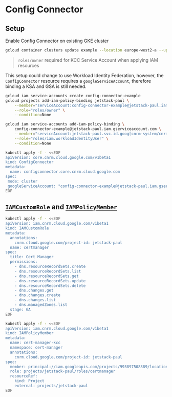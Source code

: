 # Config Connector

## Setup

Enable Config Connector on existing GKE cluster

```sh
gcloud container clusters update example --location europe-west2-a --update-addons=ConfigConnector=ENABLED
```

> `roles/owner` required for KCC Service Account when applying IAM resources

This setup could change to use Workload Identity Federation, however, the `ConfigConnector` resource requires a `googleServiceAccount`, therefore binding a KSA and GSA is still needed.

```sh
gcloud iam service-accounts create config-connector-example
gcloud projects add-iam-policy-binding jetstack-paul \
    --member="serviceAccount:config-connector-example@jetstack-paul.iam.gserviceaccount.com" \
    --role="roles/owner" \
    --condition=None

gcloud iam service-accounts add-iam-policy-binding \
    config-connector-example@jetstack-paul.iam.gserviceaccount.com \
    --member="serviceAccount:jetstack-paul.svc.id.goog[cnrm-system/cnrm-controller-manager]" \
    --role="roles/iam.workloadIdentityUser" \
    --condition=None
```

```sh
kubectl apply -f - <<EOF
apiVersion: core.cnrm.cloud.google.com/v1beta1
kind: ConfigConnector
metadata:
  name: configconnector.core.cnrm.cloud.google.com
spec:
 mode: cluster
 googleServiceAccount: "config-connector-example@jetstack-paul.iam.gserviceaccount.com"
EOF
```

## [`IAMCustomRole`](https://cloud.google.com/config-connector/docs/reference/resource-docs/iam/iamcustomrole) and [`IAMPolicyMember`](https://cloud.google.com/config-connector/docs/reference/resource-docs/iam/iampolicymember)

```sh
kubectl apply -f - <<EOF
apiVersion: iam.cnrm.cloud.google.com/v1beta1
kind: IAMCustomRole
metadata:
  annotations:
    cnrm.cloud.google.com/project-id: jetstack-paul
  name: certmanager
spec:
  title: Cert Manager
  permissions:
    - dns.resourceRecordSets.create
    - dns.resourceRecordSets.list
    - dns.resourceRecordSets.get
    - dns.resourceRecordSets.update
    - dns.resourceRecordSets.delete
    - dns.changes.get
    - dns.changes.create
    - dns.changes.list
    - dns.managedZones.list
  stage: GA
EOF
```

```sh
kubectl apply -f - <<EOF
apiVersion: iam.cnrm.cloud.google.com/v1beta1
kind: IAMPolicyMember
metadata:
  name: cert-manager-kcc
  namespace: cert-manager
  annotations:
    cnrm.cloud.google.com/project-id: jetstack-paul
spec:
  member: principal://iam.googleapis.com/projects/993897508389/locations/global/workloadIdentityPools/jetstack-paul.svc.id.goog/subject/ns/cert-manger/sa/cert-manager
  role: projects/jetstack-paul/roles/certmanager
  resourceRef:
    kind: Project
    external: projects/jetstack-paul
EOF
```
